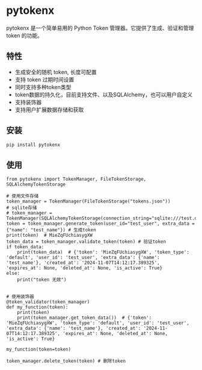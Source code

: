 # pytokenx

pytokenx 是一个简单易用的 Python Token 管理器。它提供了生成、验证和管理 token 的功能。

## 特性

- 生成安全的随机 token, 长度可配置
- 支持 token 过期时间设置
- 同时支持多种token类型
- token数据的持久化，目前支持文件、以及SQLAlchemy，也可以用户自定义
- 支持装饰器
- 支持用户扩展数据存储和获取

## 安装

```bash
pip install pytokenx
```
## 使用
    from pytokenx import TokenManager, FileTokenStorage, SQLAlchemyTokenStorage
    
    # 使用文件存储
    token_manager = TokenManager(FileTokenStorage("tokens.json"))
    # sqlite存储
    # token_manager = TokenManager(SQLAlchemyTokenStorage(connection_string="sqlite:///test.db"))
    token = token_manager.generate_token(user_id="test_user", extra_data = {"name": "test_name"}) # 生成token
    print(token)  # MieZqFUchiasygXW
    token_data = token_manager.validate_token(token) # 验证token
    if token_data:
        print(token_data)  # {'token': 'MieZqFUchiasygXW', 'token_type': 'default', 'user_id': 'test_user', 'extra_data': {'name': 'test_name'}, 'created_at': '2024-11-07T14:12:17.389325', 'expires_at': None, 'deleted_at': None, 'is_active': True}
    else:
        print("token 无效")


    # 使用装饰器
    @token_validator(token_manager)
    def my_function(token):
        print(token)
        print(token_manager.get_token_data())  # {'token': 'MieZqFUchiasygXW', 'token_type': 'default', 'user_id': 'test_user', 'extra_data': {'name': 'test_name'}, 'created_at': '2024-11-07T14:12:17.389325', 'expires_at': None, 'deleted_at': None, 'is_active': True}

    my_function(token=token)

    token_manager.delete_token(token) # 删除token

